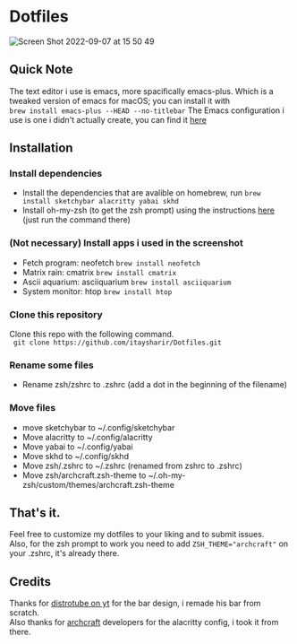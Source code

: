 # Dotfiles
![Screen Shot 2022-09-07 at 15 50 49](https://user-images.githubusercontent.com/87126382/188882806-fcdc1967-75c9-4e0e-a170-6b72db8432e5.jpg)

## Quick Note
The text editor i use is emacs, more spacifically emacs-plus. Which is a tweaked version of emacs for macOS; you can install it with <br>
```brew install emacs-plus --HEAD --no-titlebar``` The Emacs configuration i use is one i didn't actually create, you can find it [here](https://github.com/doomemacs/doomemacs)

## Installation
### Install dependencies
- Install the dependencies that are avalible on homebrew, run ```brew install sketchybar alacritty yabai skhd```
- Install oh-my-zsh (to get the zsh prompt) using the instructions [here](https://ohmyz.sh/#install) (just run the command there)

### (Not necessary) Install apps i used in the screenshot
- Fetch program: neofetch ```brew install neofetch```
- Matrix rain: cmatrix ```brew install cmatrix```
- Ascii aquarium: asciiquarium ```brew install asciiquarium```
- System monitor: htop ```brew install htop```

### Clone this repository
Clone this repo with the following command. <br>
``` git clone https://github.com/itaysharir/Dotfiles.git```

### Rename some files
- Rename zsh/zshrc to .zshrc (add a dot in the beginning of the filename)

### Move files
- move sketchybar to ~/.config/sketchybar <br>
- Move alacritty to ~/.config/alacritty <br>
- Move yabai to ~/.config/yabai <br>
- Move skhd to ~/.config/skhd <br>
- Move zsh/.zshrc to ~/.zshrc (renamed from zshrc to .zshrc)
- Move zsh/archcraft.zsh-theme to ~/.oh-my-zsh/custom/themes/archcraft.zsh-theme 

## That's it.
Feel free to customize my dotfiles to your liking and to submit issues. <br>
Also, for the zsh prompt to work you need to add ```ZSH_THEME="archcraft"``` on your .zshrc, it's already there.

## Credits
Thanks for [distrotube on yt](https://www.youtube.com/channel/UCVls1GmFKf6WlTraIb_IaJg) for the bar design, i remade his bar from scratch. <br>
Also thanks for [archcraft](https://archcraft.io/) developers for the alacritty config, i took it from there.
